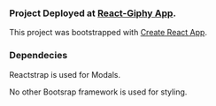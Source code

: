 
### Project Deployed at [React-Giphy App](https://agitated-nightingale-7e44d6.netlify.com/).

This project was bootstrapped with [Create React App](https://github.com/facebook/create-react-app).

### Dependecies

Reactstrap is used for Modals.

No other Bootsrap framework is used for styling.
